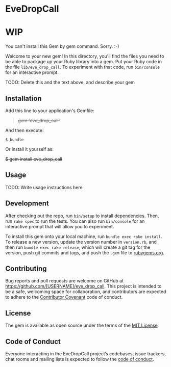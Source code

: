 # EveDropCall

# WIP
You can't install this Gem by gem command. Sorry. :-)



Welcome to your new gem! In this directory, you'll find the files you need to be able to package up your Ruby library into a gem. Put your Ruby code in the file `lib/eve_drop_call`. To experiment with that code, run `bin/console` for an interactive prompt.

TODO: Delete this and the text above, and describe your gem

## Installation

Add this line to your application's Gemfile:

> ~~gem 'eve_drop_call'~~

And then execute:

    $ bundle

Or install it yourself as:

   ~~$ gem install eve_drop_call~~

## Usage

TODO: Write usage instructions here

## Development

After checking out the repo, run `bin/setup` to install dependencies. Then, run `rake spec` to run the tests. You can also run `bin/console` for an interactive prompt that will allow you to experiment.

To install this gem onto your local machine, run `bundle exec rake install`. To release a new version, update the version number in `version.rb`, and then run `bundle exec rake release`, which will create a git tag for the version, push git commits and tags, and push the `.gem` file to [rubygems.org](https://rubygems.org).

## Contributing

Bug reports and pull requests are welcome on GitHub at https://github.com/[USERNAME]/eve_drop_call. This project is intended to be a safe, welcoming space for collaboration, and contributors are expected to adhere to the [Contributor Covenant](http://contributor-covenant.org) code of conduct.

## License

The gem is available as open source under the terms of the [MIT License](https://opensource.org/licenses/MIT).

## Code of Conduct

Everyone interacting in the EveDropCall project’s codebases, issue trackers, chat rooms and mailing lists is expected to follow the [code of conduct](https://github.com/[USERNAME]/eve_drop_call/blob/master/CODE_OF_CONDUCT.md).
